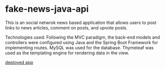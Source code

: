 # fake-news-java-api

This is an social netwrok news based application that allows users to post links to news articles, comment on posts, and upvote posts.

Technologies used:
Following the MVC paradigm, the back-end models and controllers were configured using Java and the Spring Boot Framework for implementing routes. MySQL was used for the database. Thymeleaf was used as the templating engine for rendering data in the view.

[deployed app](https://java-fake-news-api.herokuapp.com/)
